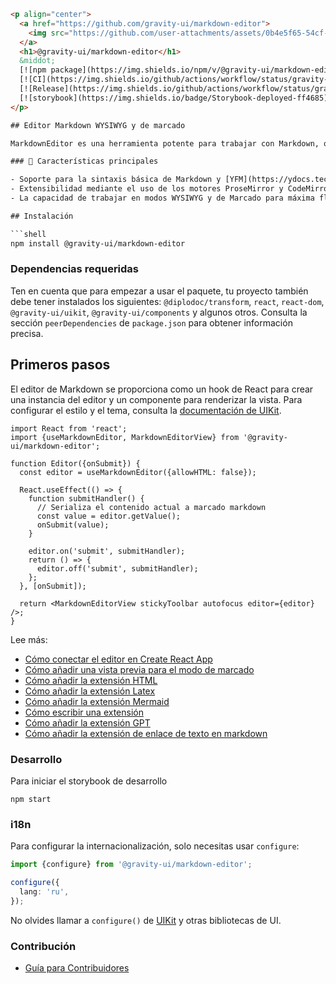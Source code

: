 ```html
<p align="center">
  <a href="https://github.com/gravity-ui/markdown-editor">
    <img src="https://github.com/user-attachments/assets/0b4e5f65-54cf-475f-9c68-557a4e9edb46" alt="Markdown Editor" width="128" height="128">
  </a>
  <h1>@gravity-ui/markdown-editor</h1>
  &middot;
  [![npm package](https://img.shields.io/npm/v/@gravity-ui/markdown-editor)](https://www.npmjs.com/package/@gravity-ui/markdown-editor)
  [![CI](https://img.shields.io/github/actions/workflow/status/gravity-ui/markdown-editor/ci.yml?branch=main&label=CI)](https://github.com/gravity-ui/markdown-editor/actions/workflows/ci.yml?query=branch:main)
  [![Release](https://img.shields.io/github/actions/workflow/status/gravity-ui/markdown-editor/release.yml?branch=main&label=Release)](https://github.com/gravity-ui/markdown-editor/actions/workflows/release.yml?query=branch:main)
  [![storybook](https://img.shields.io/badge/Storybook-deployed-ff4685)](https://preview.gravity-ui.com/md-editor/)
</p>

## Editor Markdown WYSIWYG y de marcado

MarkdownEditor es una herramienta potente para trabajar con Markdown, que combina los modos WYSIWYG y de Marcado. Esto significa que puedes crear y editar contenido en un modo visual conveniente, además de tener control total sobre el marcado.

### 🔧 Características principales

- Soporte para la sintaxis básica de Markdown y [YFM](https://ydocs.tech).
- Extensibilidad mediante el uso de los motores ProseMirror y CodeMirror.
- La capacidad de trabajar en modos WYSIWYG y de Marcado para máxima flexibilidad.

## Instalación

```shell
npm install @gravity-ui/markdown-editor
```

### Dependencias requeridas

Ten en cuenta que para empezar a usar el paquete, tu proyecto también debe tener instalados los siguientes: `@diplodoc/transform`, `react`, `react-dom`, `@gravity-ui/uikit`, `@gravity-ui/components` y algunos otros. Consulta la sección `peerDependencies` de `package.json` para obtener información precisa.

## Primeros pasos

El editor de Markdown se proporciona como un hook de React para crear una instancia del editor y un componente para renderizar la vista.
Para configurar el estilo y el tema, consulta la [documentación de UIKit](https://github.com/gravity-ui/uikit?tab=readme-ov-file#styles).

```tsx
import React from 'react';
import {useMarkdownEditor, MarkdownEditorView} from '@gravity-ui/markdown-editor';

function Editor({onSubmit}) {
  const editor = useMarkdownEditor({allowHTML: false});

  React.useEffect(() => {
    function submitHandler() {
      // Serializa el contenido actual a marcado markdown
      const value = editor.getValue();
      onSubmit(value);
    }

    editor.on('submit', submitHandler);
    return () => {
      editor.off('submit', submitHandler);
    };
  }, [onSubmit]);

  return <MarkdownEditorView stickyToolbar autofocus editor={editor} />;
}
```
Lee más:
- [Cómo conectar el editor en Create React App](https://preview.gravity-ui.com/md-editor/?path=/docs/docs-getting-started-create-react-app--docs)
- [Cómo añadir una vista previa para el modo de marcado](https://preview.gravity-ui.com/md-editor/?path=/docs/docs-getting-started-preview--docs)
- [Cómo añadir la extensión HTML](https://preview.gravity-ui.com/md-editor/?path=/docs/docs-extensions-html-block--docs)
- [Cómo añadir la extensión Latex](https://preview.gravity-ui.com/md-editor/?path=/docs/docs-extensions-latex-extension--docs)
- [Cómo añadir la extensión Mermaid](https://preview.gravity-ui.com/md-editor/?path=/docs/docs-extensions-mermaid-extension--docs)
- [Cómo escribir una extensión](https://preview.gravity-ui.com/md-editor/?path=/docs/docs-develop-extension-creation--docs)
- [Cómo añadir la extensión GPT](https://preview.gravity-ui.com/md-editor/?path=/docs/docs-extensions-gpt--docs)
- [Cómo añadir la extensión de enlace de texto en markdown](https://preview.gravity-ui.com/md-editor/?path=/docs/docs-develop-extension-with-popup--docs)

### Desarrollo
Para iniciar el storybook de desarrollo

```shell
npm start
```


### i18n

Para configurar la internacionalización, solo necesitas usar `configure`:

```typescript
import {configure} from '@gravity-ui/markdown-editor';

configure({
  lang: 'ru',
});
```

No olvides llamar a `configure()` de [UIKit](https://github.com/gravity-ui/uikit?tab=readme-ov-file#i18n) y otras bibliotecas de UI.

### Contribución

- [Guía para Contribuidores](https://preview.gravity-ui.com/md-editor/?path=/docs/docs-contributing--docs)
```